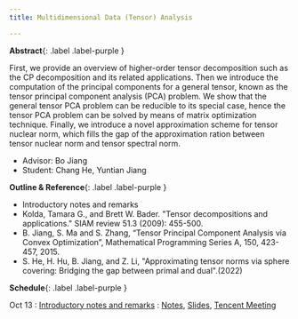 ```yaml
---
title: Multidimensional Data (Tensor) Analysis

---
```

**Abstract**{: .label .label-purple }

First, we provide an overview of higher-order tensor decomposition such as  the CP decomposition and its related applications. Then we introduce the computation of the principal components for a general tensor, known as the tensor principal component analysis (PCA) problem. We show that the general tensor PCA problem can be reducible to its special case, hence the tensor PCA problem can be solved by means of matrix optimization technique. Finally, we introduce a novel approximation scheme for tensor nuclear norm, which fills the gap of the approximation ration between tensor nuclear norm and tensor spectral norm.


- Advisor: Bo Jiang
- Student: Chang He, Yuntian Jiang

**Outline & Reference**{: .label .label-purple }
- Introductory notes and remarks
- Kolda, Tamara G., and Brett W. Bader. "Tensor decompositions and applications." SIAM review 51.3 (2009): 455-500.
- B. Jiang, S. Ma and S. Zhang, “Tensor Principal Component Analysis via Convex Optimization”,  Mathematical Programming Series A, 150, 423-457, 2015.
- S. He, H. Hu, B. Jiang, and Z. Li,  "Approximating tensor norms via sphere covering: Bridging the gap between primal and dual".(2022)

**Schedule**{: .label .label-purple }

Oct 13
: [Introductory notes and remarks](#)
  : [Notes](#), [Slides](../files/Seminar_Tensor_1.pdf), [Tencent Meeting](https://meeting.tencent.com/dw/gZH2tgOddAHU
)

